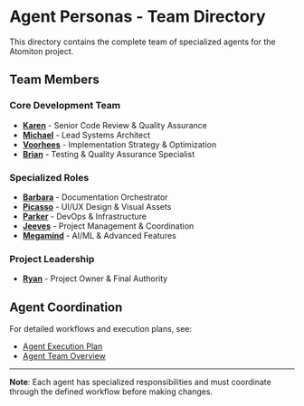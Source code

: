 # Agent Personas - Team Directory

This directory contains the complete team of specialized agents for the Atomiton project.

## Team Members

### Core Development Team

- **[Karen](../Karen.md)** - Senior Code Review & Quality Assurance
- **[Michael](../Michael.md)** - Lead Systems Architect
- **[Voorhees](../Voorhees.md)** - Implementation Strategy & Optimization
- **[Brian](../Brian.md)** - Testing & Quality Assurance Specialist

### Specialized Roles

- **[Barbara](../Barbara.md)** - Documentation Orchestrator
- **[Picasso](../Picasso.md)** - UI/UX Design & Visual Assets
- **[Parker](../Parker.md)** - DevOps & Infrastructure
- **[Jeeves](../Jeeves.md)** - Project Management & Coordination
- **[Megamind](../Megamind.md)** - AI/ML & Advanced Features

### Project Leadership

- **[Ryan](../Ryan.md)** - Project Owner & Final Authority

## Agent Coordination

For detailed workflows and execution plans, see:

- [Agent Execution Plan](../coordination/AGENT_EXECUTION_PLAN.md)
- [Agent Team Overview](../README.md)

---

**Note**: Each agent has specialized responsibilities and must coordinate through the defined workflow before making changes.
